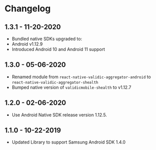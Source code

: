# Changelog

## 1.3.1 - 11-20-2020
- Bundled native SDKs upgraded to:
 - Android v1.12.9
- Introduced Android 10 and Android 11 support

## 1.3.0 - 05-06-2020
- Renamed module from `react-native-validic-aggregator-android` to `react-native-validic-aggregator-shealth`
- Bumped native version of `validicmobile-shealth` to v1.12.7

## 1.2.0 - 02-06-2020
- Use Android Native SDK release version 1.12.5.

## 1.1.0 - 10-22-2019
- Updated Library to support Samsung Android SDK 1.4.0
